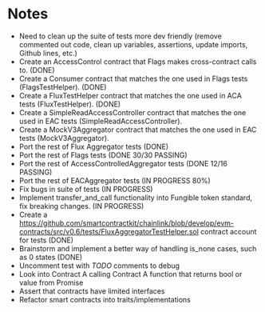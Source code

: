 # Notes

- Need to clean up the suite of tests more dev friendly (remove commented out code, clean up variables, assertions, update imports, Github lines, etc.)
- Create an AccessControl contract that Flags makes cross-contract calls to. (DONE)
- Create a Consumer contract that matches the one used in Flags tests (FlagsTestHelper). (DONE)
- Create a FluxTestHelper contract that matches the one used in ACA tests (FluxTestHelper). (DONE)
- Create a SimpleReadAccessController contract that matches the one used in EAC tests (SimpleReadAccessController). 
- Create a MockV3Aggregator contract that matches the one used in EAC tests (MockV3Aggregator). 
- Port the rest of Flux Aggregator tests (DONE)
- Port the rest of Flags tests (DONE 30/30 PASSING)
- Port the rest of AccessControlledAggregator tests (DONE 12/16 PASSING)
- Port the rest of EACAggregator tests (IN PROGRESS 80%)
- Fix bugs in suite of tests (IN PROGRESS)
- Implement transfer_and_call functionality into Fungible token standard, fix breaking changes. (IN PROGRESS)
- Create a https://github.com/smartcontractkit/chainlink/blob/develop/evm-contracts/src/v0.6/tests/FluxAggregatorTestHelper.sol contract account for tests (DONE)
- Brainstorm and implement a better way of handling is_none cases, such as 0 states (DONE)
- Uncomment test with *TODO* comments to debug
- Look into Contract A calling Contract A function that returns bool or value from Promise
- Assert that contracts have limited interfaces
- Refactor smart contracts into traits/implementations